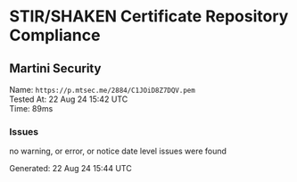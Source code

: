 # STIR/SHAKEN Certificate Repository Compliance

## Martini Security

Name: `https://p.mtsec.me/2884/C1JOiD8Z7DQV.pem`\
Tested At: 22 Aug 24 15:42 UTC\
Time: 89ms

### Issues

no warning, or error, or notice date level issues were found

Generated: 22 Aug 24 15:44 UTC